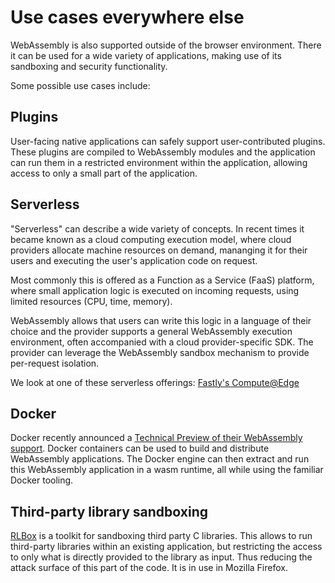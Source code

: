 # Use cases everywhere else

WebAssembly is also supported outside of the browser environment.
There it can be used for a wide variety of applications,
making use of its sandboxing and security functionality.

Some possible use cases include:

## Plugins

User-facing native applications can safely support user-contributed plugins.
These plugins are compiled to WebAssembly modules and the application can run them in a restricted environment within the application, allowing access to only a small part of the application.

## Serverless

"Serverless" can describe a wide variety of concepts.
In recent times it became known as a cloud computing execution model,
where cloud providers allocate machine resources on demand, mananging it for their users
and executing the user's application code on request.

Most commonly this is offered as a Function as a Service (FaaS) platform,
where small application logic is executed on incoming requests, using limited resources (CPU, time, memory).

WebAssembly allows that users can write this logic in a language of their choice
and the provider supports a general WebAssembly execution environment, often accompanied with a cloud provider-specific SDK.
The provider can leverage the WebAssembly sandbox mechanism to provide per-request isolation.

We look at one of these serverless offerings:
[Fastly's Compute@Edge](compute-at-edge.md)

## Docker

Docker recently announced a [Technical Preview of their WebAssembly support](https://www.docker.com/blog/docker-wasm-technical-preview/).
Docker containers can be used to build and distribute WebAssembly applications.
The Docker engine can then extract and run this WebAssembly application in a wasm runtime,
all while using the familiar Docker tooling.

## Third-party library sandboxing

[RLBox](https://rlbox.dev/) is a toolkit for sandboxing third party C libraries.
This allows to run third-party libraries within an existing application,
but restricting the access to only what is directly provided to the library as input.
Thus reducing the attack surface of this part of the code.
It is in use in Mozilla Firefox.
